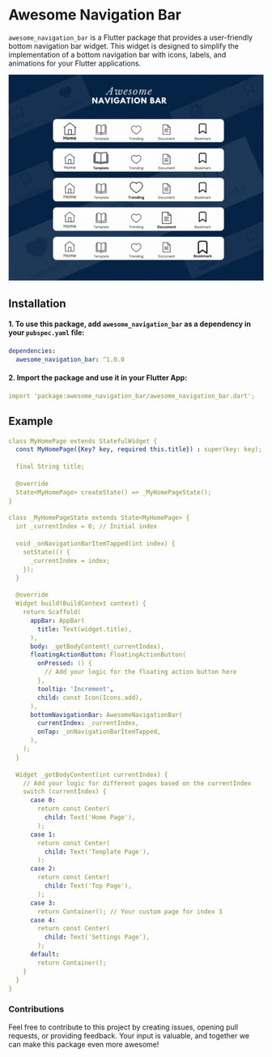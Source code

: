 
# Awesome Navigation Bar

`awesome_navigation_bar` is a Flutter package that provides a  user-friendly bottom navigation bar widget. This widget is designed to simplify the implementation of a bottom navigation bar with icons, labels, and animations for your Flutter applications.

![Awesome Navigation Bar](/gif/awesome_navigation_bar.gif)

## Installation

#### 1. To use this package, add `awesome_navigation_bar` as a dependency in your `pubspec.yaml` file:


```yaml
dependencies:
  awesome_navigation_bar: ^1.0.0
```
#### 2. Import the package and use it in your Flutter App:


```yaml
import 'package:awesome_navigation_bar/awesome_navigation_bar.dart';
```
## Example

```yaml
class MyHomePage extends StatefulWidget {
  const MyHomePage({Key? key, required this.title}) : super(key: key);

  final String title;

  @override
  State<MyHomePage> createState() => _MyHomePageState();
}

class _MyHomePageState extends State<MyHomePage> {
  int _currentIndex = 0; // Initial index

  void _onNavigationBarItemTapped(int index) {
    setState(() {
      _currentIndex = index;
    });
  }

  @override
  Widget build(BuildContext context) {
    return Scaffold(
      appBar: AppBar(
        title: Text(widget.title),
      ),
      body: _getBodyContent(_currentIndex),
      floatingActionButton: FloatingActionButton(
        onPressed: () {
          // Add your logic for the floating action button here
        },
        tooltip: 'Increment',
        child: const Icon(Icons.add),
      ),
      bottomNavigationBar: AwesomeNavigationBar(
        currentIndex: _currentIndex,
        onTap: _onNavigationBarItemTapped,
      ),
    );
  }

  Widget _getBodyContent(int currentIndex) {
    // Add your logic for different pages based on the currentIndex
    switch (currentIndex) {
      case 0:
        return const Center(
          child: Text('Home Page'),
        );
      case 1:
        return const Center(
          child: Text('Template Page'),
        );
      case 2:
        return const Center(
          child: Text('Top Page'),
        );
      case 3:
        return Container(); // Your custom page for index 3
      case 4:
        return const Center(
          child: Text('Settings Page'),
        );
      default:
        return Container();
    }
  }
}
```
### Contributions
Feel free to contribute to this project by creating issues, opening pull requests, or providing feedback. Your input is valuable, and together we can make this package even more awesome!


